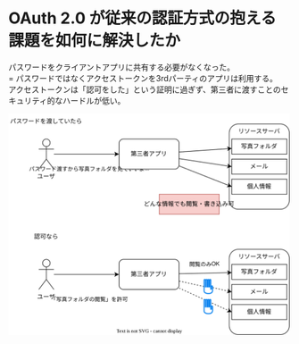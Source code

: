# OAuth 2.0 が従来の認証方式の抱える課題を如何に解決したか

パスワードをクライアントアプリに共有する必要がなくなった。\
= パスワードではなくアクセストークンを3rdパーティのアプリは利用する。\
アクセストークンは「認可をした」という証明に過ぎず、第三者に渡すことのセキュリティ的なハードルが低い。

<img src="/assets/auth2.0-solves-the-issue.drawio.svg" class="h-80" />

